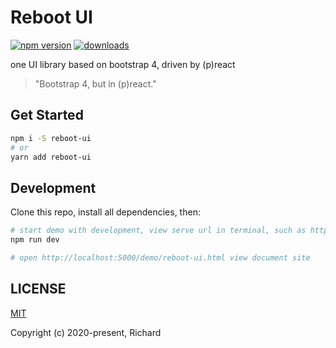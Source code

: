 # Reboot UI

[![npm version](https://img.shields.io/npm/v/reboot-ui.svg)](https://www.npmjs.org/package/reboot-ui)
[![downloads](https://img.shields.io/npm/dm/reboot-ui.svg)](https://www.npmjs.org/package/reboot-ui)

one UI library based on bootstrap 4, driven by (p)react

> "Bootstrap 4, but in (p)react."

## Get Started

```bash
npm i -S reboot-ui
# or
yarn add reboot-ui
```

## Development

Clone this repo, install all dependencies, then:

```bash
# start demo with development, view serve url in terminal, such as http://localhost:5000
npm run dev

# open http://localhost:5000/demo/reboot-ui.html view document site
```

## LICENSE

[MIT](./LICENSE)

Copyright (c) 2020-present, Richard